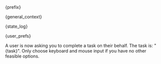 {prefix}

{general_context}

{state_log}

{user_prefs}

A user is now asking you to complete a task on their behalf. The task is: "{task}".
Only choose keyboard and mouse input if you have no other feasible options.